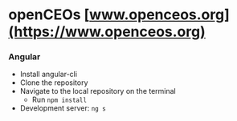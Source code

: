 # openCEOs [www.openceos.org](https://www.openceos.org)
### Angular


- Install angular-cli
- Clone the repository
- Navigate to the local repository on the terminal
  - Run `npm install`
- Development server: `ng s`
